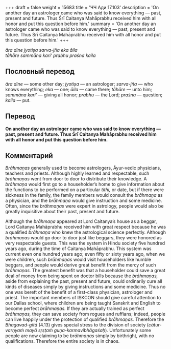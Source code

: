 +++
draft = false
weight = 15683
title = 'ЧЧ Ади 17.103'
description = 'On another day an astrologer came who was said to know everything — past, present and future. Thus Śrī Caitanya Mahāprabhu received him with all honor and put this question before him.'
summary = 'On another day an astrologer came who was said to know everything — past, present and future. Thus Śrī Caitanya Mahāprabhu received him with all honor and put this question before him.'
+++

_āra dine jyotiṣa sarva-jña eka āila  
tāhāre sammāna kari’ prabhu praśna kaila_

## Пословный перевод

_āra_ _dine_ — some other day; _jyotiṣa_ — an astrologer; _sarva_\-_jña_ — who knows everything; _eka_ — one; _āila_ — came there; _tāhāre_ — unto him; _sammāna_ _kari’_ — giving all honor; _prabhu_ — the Lord; _praśna_ — question; _kaila_ — put.

## Перевод

**On another day an astrologer came who was said to know everything — past, present and future. Thus Śrī Caitanya Mahāprabhu received him with all honor and put this question before him.**

## Комментарий

_Brāhmaṇas_ generally used to become astrologers, Āyur-vedic physicians, teachers and priests. Although highly learned and respectable, such _brāhmaṇas_ went from door to door to distribute their knowledge. A _brāhmaṇa_ would first go to a householder’s home to give information about the functions to be performed on a particular _tithi,_ or date, but if there were sickness in the family, the family members would consult the _brāhmaṇa_ as a physician, and the _brāhmaṇa_ would give instruction and some medicine. Often, since the _brāhmaṇas_ were expert in astrology, people would also be greatly inquisitive about their past, present and future.

Although the _brāhmaṇa_ appeared at Lord Caitanya’s house as a beggar, Lord Caitanya Mahāprabhu received him with great respect because he was a qualified _brāhmaṇa_ who knew the astrological science perfectly. Although _brāhmaṇas_ would go door to door just like beggars, they were honored as very respectable guests. This was the system in Hindu society five hundred years ago, during the time of Caitanya Mahāprabhu. This system was current even one hundred years ago; even fifty or sixty years ago, when we were children, such _brāhmaṇas_ would visit householders like humble beggars, and people would derive great benefit from the mercy of such _brāhmaṇas._ The greatest benefit was that a householder could save a great deal of money from being spent on doctor bills because the _brāhmaṇas,_ aside from explaining the past, present and future, could ordinarily cure all kinds of diseases simply by giving instructions and some medicine. Thus no one was bereft of the benefit of a first-class physician, astrologer and priest. The important members of ISKCON should give careful attention to our Dallas school, where children are being taught Sanskrit and English to become perfect _brāhmaṇas._ If they are actually trained as perfect _brāhmaṇas,_ they can save society from rogues and ruffians; indeed, people can live happily under the protection of qualified _brāhmaṇas._ Therefore the _Bhagavad-gītā_ (4.13) gives special stress to the division of society (_cātur-varṇyaṁ mayā sṛṣṭaṁ guṇa-karmavibhāgaśaḥ_)_._ Unfortunately some people are now claiming to be _brāhmaṇas_ simply by birthright, with no qualifications. Therefore the entire society is in chaos.
